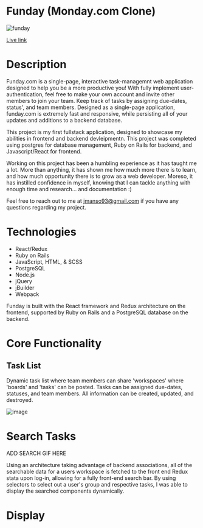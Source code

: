 # Funday (Monday.com Clone)

![funday](https://user-images.githubusercontent.com/63963324/154087129-c97df329-888d-4ce3-8091-84534f80c04e.png)

[Live link](https://funday-aa.herokuapp.com/?#) 

# Description 

Funday.com is a single-page, interactive task-managemnt web application designed to help you be a more productive you! With fully implement user-authentication, feel
free to make your own account and invite other members to join your team. Keep track of tasks by assigning due-dates, status', and team members. Designed as a single-page application, funday.com is extremely fast and responsive, while persisting all of your updates and additions to a backend database. 

This project is my first fullstack application, designed to showcase my abilities in frontend and backend devleipmentn. This project was completed
using postgres for database management, Ruby on Rails for backend, and Javascript/React for frontend. 

Working on this project has been a humbling experience as it has taught me a lot. More than anything, it has shown me how much more there is to 
learn, and how much opportunity there is to grow as a web developer. Moreso, it has instilled confidence in myself, knowing that I can tackle anything
with enough time and research... and documentation :)  

Feel free to reach out to me at jmanso93@gmail.com if you have any questions regarding my project.

# Technologies 

- React/Redux
- Ruby on Rails
- JavaScript, HTML, & SCSS
- PostgreSQL
- Node.js
- jQuery
- jBuilder
- Webpack

Funday is built with the React framework and Redux architecture on the frontend, supported by Ruby on Rails and a PostgreSQL database on the backend.

# Core Functionality

## Task List

Dynamic task list where team members can share 'workspaces' where 'boards' and 'tasks' can be posted. Tasks can be assigned due-dates, statuses, and team members. All information can be created, updated, and destroyed. 

![image](https://user-images.githubusercontent.com/63963324/154088778-223bce01-8515-4acd-bd78-c37f4c1ae150.png)

# Search Tasks

ADD SEARCH GIF HERE

Using an architecture taking advantage of backend associations, all of the searchable data for a users workspace is fetched to the front end Redux stata upon log-in, allowing for a fully front-end search bar. By using selectors to select out a user's group and respective tasks, I was able to display the searched components dynamically.

# Display
